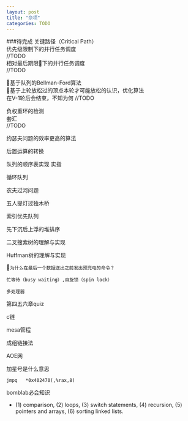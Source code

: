 ```yaml
---
layout: post
title: "杂项"
categories: TODO
---
```

###待完成
关键路径（Critical Path）  
    优先级限制下的并行任务调度  
    //TODO  
    相对最后期限下的并行任务调度  
    //TODO  

基于队列的Bellman-Ford算法  
    基于上轮放松过的顶点本轮才可能放松的认识，优化算法  
    在V-1轮后会结束，不知为何
    //TODO

负权重环的检测  
    套汇  
    //TODO  

约瑟夫问题的效率更高的算法  

后置运算的转换  

队列的顺序表实现 实指  

循环队列  

农夫过河问题  

五人提灯过独木桥  

索引优先队列  

先下沉后上浮的堆排序

二叉搜索树的理解与实现

Huffman树的理解与实现

`为什么在最后一个数据送出之前发出预充电的命令？`

`忙等待（busy waiting）,自旋锁（spin lock）`

`多处理器`

第四五六章quiz

c链

mesa管程

成组链接法

AOE网

加星号是什么意思
```assembly
jmpq   *0x402470(,%rax,8)
```

bomblab必会知识
- (1) comparison, (2) loops, (3) switch statements, (4) recursion, (5) pointers and arrays, (6) sorting linked lists.


